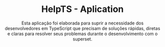 <h1 align="center">
HelpTS - Aplication
</h1>

<p align = "center">
Esta aplicação foi elaborada para suprir a necessidade dos desenvolvedores em TypeScript que precisam de soluções rápidas, diretas e claras para resolver seus problemas durante o desenvolvimento com o superset.
</p>
